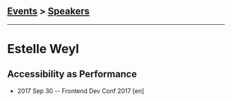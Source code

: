 ## [Events](../README.md) > [Speakers](../speakers.md)
---

# Estelle Weyl

## Accessibility as Performance
- 2017 Sep 30 -- Frontend Dev Conf 2017 [en]   

